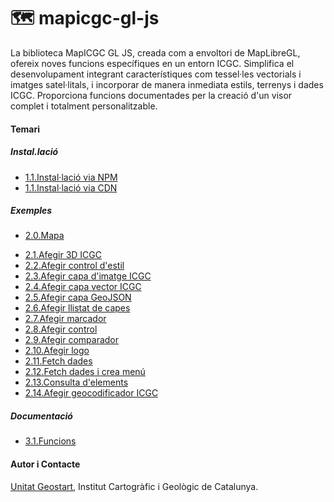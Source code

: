 #  🗺  mapicgc-gl-js

La biblioteca MapICGC GL JS, creada com a envoltori de MapLibreGL, ofereix noves funcions específiques en un entorn ICGC. Simplifica el desenvolupament integrant característiques com tessel·les vectorials i imatges satel·litals, i incorporar de manera inmediata estils, terrenys i dades ICGC. 
Proporciona funcions documentades per la  creació d'un visor complet i totalment personalitzable.

#### Temari

##### Instal.lació

  * [1.1.Instal·lació via NPM](1.1.Inst_npm.md)
  * [1.1.Instal·lació via CDN](1.2.Inst_cdn.md)
 
##### Exemples
 * [2.0.Mapa](2.1.0.Map.md)
 <!-- * [2.1.1.Afegir 3D](2.1.1.AddTerrain.md) -->
 * [2.1.Afegir 3D ICGC](2.1.2.AddICGCTerrain.md)
 * [2.2.Afegir control d'estil](2.2.AddBasemap.md)
 * [2.3.Afegir capa d'imatge ICGC](2.3.AddImageLayerICGC.md)
 * [2.4.Afegir capa vector ICGC](2.4.AddVectorLayerICGC.md)
 * [2.5.Afegir capa GeoJSON](2.5.AddLayerGeojson.md)
 * [2.6.Afegir llistat de capes](2.6.AddLayerTree.md)
 * [2.7.Afegir marcador](2.7.AddMarker.md)
 * [2.8.Afegir control](2.8.AddControl.md)
 * [2.9.Afegir comparador](2.9.AddCompare.md)
 * [2.10.Afegir logo](2.10.AddLogo.md)
 * [2.11.Fetch dades](2.11.FetchData.md)
 * [2.12.Fetch dades i crea menú](2.12.FetchDataAndMenu.md)
 * [2.13.Consulta d'elements](2.13.AddFeatureQuery.md)
 * [2.14.Afegir geocodificador ICGC](2.14.AddGeocoderICGC.md)

##### Documentació
  * [3.1.Funcions](3.1.Funcions_doc.md)

#### Autor i Contacte
[Unitat Geostart](mailto:geostart@icgc.cat), Institut Cartogràfic i Geològic de Catalunya.



